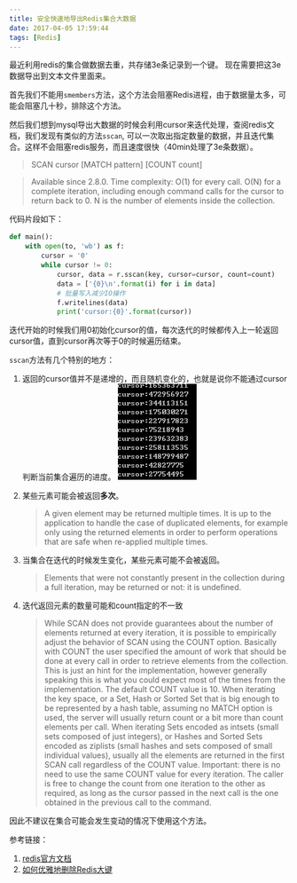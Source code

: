 ```yaml
---
title: 安全快速地导出Redis集合大数据
date: 2017-04-05 17:59:44
tags: [Redis]
---
```


最近利用redis的集合做数据去重，共存储3e条记录到一个键。
现在需要把这3e数据导出到文本文件里面来。
<!-- more -->
首先我们不能用`smembers`方法，这个方法会阻塞Redis进程，由于数据量太多，可能会阻塞几十秒，排除这个方法。

然后我们想到mysql导出大数据的时候会利用cursor来迭代处理，查阅redis文档，我们发现有类似的方法`sscan`, 可以一次取出指定数量的数据，并且迭代集合。这样不会阻塞redis服务，而且速度很快（40min处理了3e条数据）。

>SCAN cursor [MATCH pattern] [COUNT count]

>Available since 2.8.0.
Time complexity: O(1) for every call. O(N) for a complete iteration, including enough command calls for the cursor to return back to 0. N is the number of elements inside the collection.

代码片段如下：

```python
def main():
    with open(to, 'wb') as f:
        cursor = '0'
        while cursor != 0:
            cursor, data = r.sscan(key, cursor=cursor, count=count)
            data = ['{0}\n'.format(i) for i in data]
            # 批量写入减少IO操作
            f.writelines(data)
            print('cursor:{0}'.format(cursor))
```

迭代开始的时候我们用0初始化cursor的值，每次迭代的时候都传入上一轮返回cursor值，直到cursor再次等于0的时候遍历结束。

`sscan`方法有几个特别的地方：

1. 返回的cursor值并不是递增的，而且随机变化的，也就是说你不能通过cursor判断当前集合遍历的进度。
    ![redis_sscan_cursor](/images/redis_sscan_cursor.png)

2. 某些元素可能会被返回**多次**。

    >A given element may be returned multiple times. It is up to the application to handle the case of duplicated elements, for example only using the returned elements in order to perform operations that are safe when re-applied multiple times.

3. 当集合在迭代的时候发生变化，某些元素可能不会被返回。

    >Elements that were not constantly present in the collection during a full iteration, may be returned or not: it is undefined.

4. 迭代返回元素的数量可能和count指定的不一致

    >While SCAN does not provide guarantees about the number of elements returned at every iteration, it is possible to empirically adjust the behavior of SCAN using the COUNT option. Basically with COUNT the user specified the amount of work that should be done at every call in order to retrieve elements from the collection. This is just an hint for the implementation, however generally speaking this is what you could expect most of the times from the implementation.
    The default COUNT value is 10.
    When iterating the key space, or a Set, Hash or Sorted Set that is big enough to be represented by a hash table, assuming no MATCH option is used, the server will usually return count or a bit more than count elements per call.
    When iterating Sets encoded as intsets (small sets composed of just integers), or Hashes and Sorted Sets encoded as ziplists (small hashes and sets composed of small individual values), usually all the elements are returned in the first SCAN call regardless of the COUNT value.
    Important: there is no need to use the same COUNT value for every iteration. The caller is free to change the count from one iteration to the other as required, as long as the cursor passed in the next call is the one obtained in the previous call to the command.


因此不建议在集合可能会发生变动的情况下使用这个方法。

参考链接：
1. [redis官方文档](https://redis.io/commands/scan)
2. [如何优雅地删除Redis大键](https://zhuoroger.github.io/2016/08/13/redis-delete-large-keys/)

 
